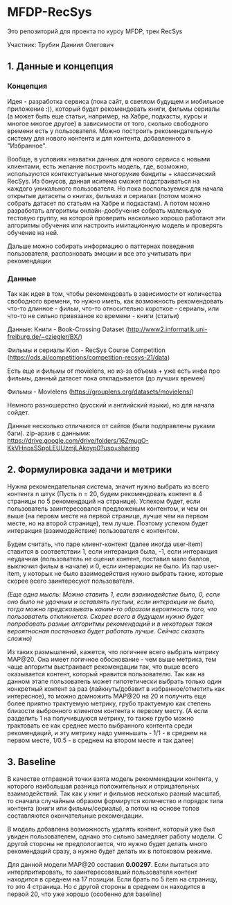 # MFDP-RecSys
Это репозиторий для проекта по курсу MFDP, трек RecSys 

Участник: Трубин Даниил Олегович

## 1. Данные и концепция
### Концепция
Идея - разработка сервиса (пока сайт, в светлом будущем и мобильное приложение :)), который будет рекомендовать книги, фильмы сериалы (а может быть еще статьи, например, на Хабре, подкасты, курсы и многое многое другое) в зависимости от того, сколько свободного времени есть у пользователя. Можно построить рекомендательную систему для нового контента и для контента, добавленного в "Избранное".

Вообще, в условиях нехватки данных для нового сервиса с новыми клиентами, есть желание построить модель, где, возможно, используются контекстуальные многорукие бандиты + классический RecSys. Из бонусов, данная иситема сможет подстраиваться на каждого уникального пользователя. Но пока воспользуемся для начала открытые датасеты о книгах, фильмах и сериалах (потом можно собрать датасет по статьям на Хабре и подкастам). А потом можно разработать алгоритмы онлайн-дообучения собрать маленькую тестовую группу, на которой проверить насколько хорошо работают эти алгоритмы обучения или настроить имитационную модель и проверять обучение на ней. 

Дальше можно собирать информацию о паттернах поведения пользователя, распозновать эмоции и все это учитывать при рекомендации

### Данные 
Так как идея в том, чтобы рекомендовать в зависимости от количества свободного времени, то нужно иметь, как возможность рекомендовать что-то длинное - фильм, что-то относительно короткое - сериалы, или что-то не сильно привязаное ко времени - книги (статьи)

Данные: 
Книги - Book-Crossing Dataset (http://www2.informatik.uni-freiburg.de/~cziegler/BX/)

Фильмы и сериалы Kion - RecSys Course Competition (https://ods.ai/competitions/competition-recsys-21/data)

Есть еще и фильмы от movielens, но из-за объема + уже есть инфа про фильмы, данный датасет пока откладывается (до лучших времен)

Фильмы - Movielens (https://grouplens.org/datasets/movielens/)

Немного разношерстно (русский и английский языки), но для начала сойдет. 

Данные несколько отличаются от сайтов (были подправлены руками баги). zip-архив с данными: https://drive.google.com/drive/folders/16ZmugO-KkVHnosSSppLEUUzmjLAkoyp0?usp=sharing


## 2. Формулировка задачи и метрики 

Нужна рекомендательная система, значит нужно выбрать из всего контента n штук (Пусть n = 20, будем рекомендовать контент в 4 страницы по 5 рекомендаций на странице). Успехом будет, если пользователь заинтересовался предложеным контентом, и чем он выше (на перовм месте на первой странице, лучше чем на первом месте, но на второй странице), тем лучше. Поэтому успехом будет интеракция (взаимодействие) пользователя с контентом. 

Будем считать, что паре клиент-контент (далее иногда user-item) ставится в соответствии 1, если интеракция была, -1, если интеракция неудачная (пользователь не оценил контент, поставил мало баллов, выключил фильм в начале) и 0, если интеракции не было. Из пар user-item, у которых не было взаимодействия нужно выбрать такие, которые скорее всего заинтересуют пользователя. 

*(Еще одна мысль: Можно ставить 1, если взаимодейстие было, 0, если оно было не удачным и оставлять пустым, если интеракции не было, тогда можно предсказывать каким-то образом вероятность того, что пользователь откликнется. Скорее всего в будущем нужно будет попробовать разные алгоритмы рекомендаций и в некоторых такая вероятносная постановка будет работать лучше. Сейчас сказать сложно)*

Из таких размышлений, кажется, что логичнее всего выбрать метрику MAP@20. Она имеет логичное обоснование - чем выше метрика, тем чаще алгоритм выстраивает рекомендации так, что выше всего оказывается контент, который нравится пользователю. Так как на данном этапе пользователь может гипотетически выбрать только один конкретный контент за раз (лайкнуть/добавит в избранное/отметить как интересное), то можно домножить MAP@20 на 20 и получить еще более приятно трактуемую метрику, грубо трактуемую как степень близости выбронного клиентом контента к первому месту. (А если разделить 1 на получившуюся метрику, то также грубо можно трактовать ее как среднее место выбранного контента среди рекомендаций, и эту метрику надо уменьшать - 1/1 - в среднем на первом месте, 1/0.5 - в среднем на втором месте и так далее)


## 3. Baseline
В качестве отправной точки взята модель рекоммендации контента, у которого наибольшая разница положительных и отрицательных взаимодействий. Так как у книг и фильмов несколько разный масштаб, то сначала случайным образом формирутся количество и порядок типа контента (книги или фильмы/сериалы), а потом на основе топов составляются окончательные рекомендации.

В модель добавлена возможность удалять контент, который уже был увиден пользователем, однако это сильно замедляет работу модели. С другой стороны не предпологается, что нужно будет делать много рекомендаций сразу, а нужно будет делать их в потоковом режиме. 

Для данной модели MAP@20 составил **0.00297**. Если пытаться это интерпритировать, то заинтересовавший пользователя контент находится в среднем на 17 позиции. Если брать по 5 item на страницу, то это 4 страница. Но с другой стороны в среднем он находится в первой 20, что уже хорошо (особенно для baseline)
